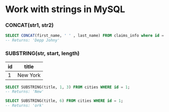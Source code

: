 # Work with strings in MySQL

### CONCAT(str1, str2)

```sql
SELECT CONCAT(first_name, ' ' , last_name) FROM claims_info where id = 1;
-- Returns: 'Depp Johny'
```

### SUBSTRING(str, start, length)

| id | title    |
|----|----------|
| 1  | New York |

```sql
SELECT SUBSTRING(title, 1, 3) FROM cities WHERE id = 1;
-- Returns: 'New'

SELECT SUBSTRING(title, 6) FROM cities WHERE id = 1;
-- Returns: 'ork'
```
